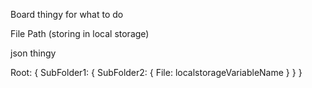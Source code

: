 Board thingy for what to do


File Path (storing in local storage)

json thingy

Root: {
    SubFolder1: {
        SubFolder2: {
            File: localstorageVariableName
        }
    }
}